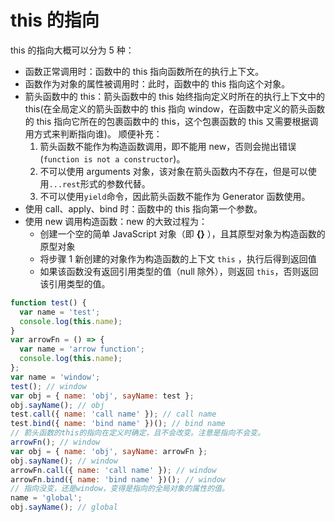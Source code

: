 # this 的指向

this 的指向大概可以分为 5 种：

- 函数正常调用时：函数中的 this 指向函数所在的执行上下文。
- 函数作为对象的属性被调用时：此时，函数中的 this 指向这个对象。
- 箭头函数中的 this：箭头函数中的 this 始终指向定义时所在的执行上下文中的 this(在全局定义的箭头函数中的 this 指向 window，在函数中定义的箭头函数的 this 指向它所在的包裹函数中的 this，这个包裹函数的 this 又需要根据调用方式来判断指向谁)。
  顺便补充：
  1. 箭头函数不能作为构造函数调用，即不能用 new，否则会抛出错误(`function is not a constructor`)。
  2. 不可以使用 arguments 对象，该对象在箭头函数内不存在，但是可以使用`...rest`形式的参数代替。
  3. 不可以使用`yield`命令，因此箭头函数不能作为 Generator 函数使用。
- 使用 call、apply、bind 时：函数中的 this 指向第一个参数。
- 使用 new 调用构造函数：new 的大致过程为：
  - 创建一个空的简单 JavaScript 对象（即 **{}** ），且其原型对象为构造函数的原型对象
  - 将步骤 1 新创建的对象作为构造函数的上下文 `this` ，执行后得到返回值
  - 如果该函数没有返回引用类型的值（null 除外），则返回 `this`，否则返回该引用类型的值。

```js
function test() {
  var name = 'test';
  console.log(this.name);
}
var arrowFn = () => {
  var name = 'arrow function';
  console.log(this.name);
};
var name = 'window';
test(); // window
var obj = { name: 'obj', sayName: test };
obj.sayName(); // obj
test.call({ name: 'call name' }); // call name
test.bind({ name: 'bind name' })(); // bind name
// 箭头函数的this的指向在定义时确定，且不会改变。注意是指向不会变。
arrowFn(); // window
var obj = { name: 'obj', sayName: arrowFn };
obj.sayName(); // window
arrowFn.call({ name: 'call name' }); // window
arrowFn.bind({ name: 'bind name' })(); // window
// 指向没变，还是window，变得是指向的全局对象的属性的值。
name = 'global';
obj.sayName(); // global
```
